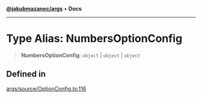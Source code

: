 [**@jakubmazanec/args**](../README.md) • **Docs**

---

# Type Alias: NumbersOptionConfig

> **NumbersOptionConfig**: `object` \| `object` \| `object`

## Defined in

[args/source/OptionConfig.ts:116](https://github.com/jakubmazanec/tools/blob/043f017b24789eba8a7eb285e0e1042ac4eaaeea/packages/args/source/OptionConfig.ts#L116)
